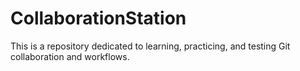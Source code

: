 # CollaborationStation

This is a repository dedicated to learning, practicing, and testing Git collaboration and workflows.
